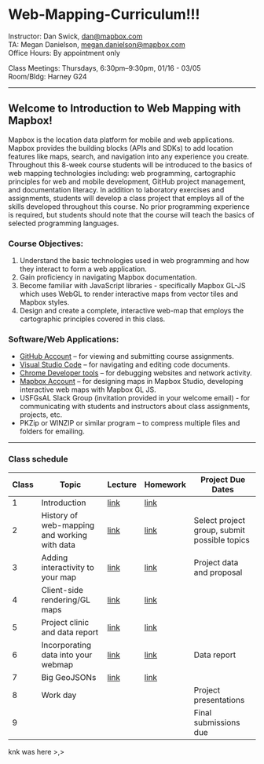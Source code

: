 # Web-Mapping-Curriculum!!!

Instructor: Dan Swick, dan@mapbox.com
<br> TA: Megan Danielson, megan.danielson@mapbox.com
<br>Office Hours: By appointment only 

Class Meetings:	Thursdays, 6:30pm–9:30pm, 01/16 - 03/05
<br>Room/Bldg:  Harney G24

----

## Welcome to Introduction to Web Mapping with Mapbox!

Mapbox is the location data platform for mobile and web applications. Mapbox provides the building blocks (APIs and SDKs) to add location features like maps, search, and navigation into any experience you create. Throughout this 8-week course students will be introduced to the basics of web mapping technologies  including:  web programming, cartographic principles for web and mobile development, GitHub project management, and documentation literacy. In addition to laboratory exercises and assignments, students will develop a class project that employs all of the skills developed throughout this course. No prior programming experience is required, but students should note that the course will teach the basics of selected programming languages. 

### Course Objectives: 

1. Understand the basic technologies used in web programming and how they interact to form a web application.
2. Gain proficiency in navigating Mapbox documentation. 
3. Become familiar with JavaScript libraries - specifically Mapbox GL-JS which uses WebGL to render interactive maps from vector tiles and Mapbox styles. 
4. Design and create a complete, interactive web-map that employs the cartographic principles covered in this class.


### Software/Web Applications: 

- [GitHub Account](https://github.com/) – for viewing and submitting course assignments.
- [Visual Studio Code](https://code.visualstudio.com/) – for navigating and editing code documents.
- [Chrome Developer tools](https://developers.google.com/web/tools/chrome-devtools) – for debugging websites and network activity.
- [Mapbox Account](https://account.mapbox.com/auth/signup/) – for designing maps in Mapbox Studio, developing interactive  web maps with Mapbox GL JS.
- USFGsAL Slack Group (invitation provided in your welcome email) - for communicating with students and instructors about class assignments, projects, etc.
- PKZip or WINZIP or similar program – to compress multiple files and folders for emailing. 

---

### Class schedule 


| Class 	| Topic                                        	| Lecture  	| Homework 	| Project Due Dates                            	|
|-------	|----------------------------------------------	|----------	|----------	|----------------------------------------------	|
| 1     	| Introduction                                 	| [link](https://drive.google.com/drive/u/0/folders/1954gWK2MWcNelov4CXq5y4jL0cG7EXFv) 	| [link](https://github.com/mapbox/web-mapping-curriculum/tree/master/class-1) 	|                                              	|
| 2     	| History of web-mapping and working with data 	| [link](https://drive.google.com/drive/u/0/folders/1UO6saaAQpenTlfWVLtUQ9sGzHozUxwPb) 	| [link](https://github.com/mapbox/web-mapping-curriculum/tree/master/class-2) 	| Select project group, submit possible topics 	|
| 3     	| Adding interactivity to your map             	| [link](https://drive.google.com/open?id=1J0TGZN3XRQw89S1f2ugrPw9jdVIisQeT) 	| [link](https://github.com/mapbox/web-mapping-curriculum/tree/master/class-3) 	| Project data and proposal                    	|
| 4     	| Client-side rendering/GL maps                        	| [link](https://drive.google.com/open?id=1RdzDj8FHRWDyc6BUcH2tTukqnEi6U0wO) 	| [link](https://github.com/mapbox/web-mapping-curriculum/blob/master/class-4/README.md) 	|                                              	|
| 5     	| Project clinic and data report                     	| [link](https://drive.google.com/drive/folders/1NIqZMtxK5zF1DpFgCA14OpjSUkGAznCw) 	| [link](https://github.com/mapbox/web-mapping-curriculum/tree/master/class-5) 	|                                              	|
| 6     	| Incorporating data into your webmap                     	| [link](https://drive.google.com/drive/folders/19iWefnaxbK7C6s1ekmgebQDAvf9v2LTm) 	| [link](https://github.com/mapbox/web-mapping-curriculum/tree/master/class-6) 	|  Data report                                            	|
| 7     	| Big GeoJSONs                           	| [link](https://drive.google.com/drive/folders/1laR13EXvdd2i_Uodm3t_iKCjXHV9mqQk) 	| [link](https://github.com/mapbox/web-mapping-curriculum/tree/master/class-7) 	|                                              	|
| 8     	| Work day                                     	|  	|  	| Project presentations                        	|
| 9     	|                                              	|          	|          	| Final submissions due                	|


knk was here >,>
